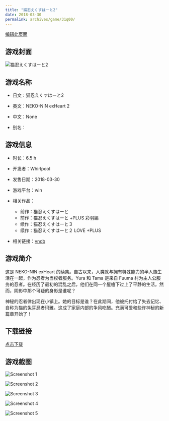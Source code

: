 ```yaml
---
title: "猫忍えくすはーと2"
date: 2018-03-30
permalink: archives/game/31q00/
---
```

[编辑此页面](https://github.com/ACG-3/ADV3-source/blob/main/source/_posts/%E7%8C%AB%E5%BF%8D%E3%81%88%E3%81%8F%E3%81%99%E3%81%AF%E3%83%BC%E3%81%A82.md)

## 游戏封面

![猫忍えくすはーと2](https://pan.timero.xyz/d/onedrive/img_lib_001/%E7%8C%AB%E5%BF%8D%E3%81%88%E3%81%8F%E3%81%99%E3%81%AF%E3%83%BC%E3%81%A82_cover.avif)


## 游戏名称

- 日文：猫忍えくすはーと2
- 英文：NEKO-NIN exHeart 2
- 中文：None

- 别名：


## 游戏信息

- 时长：6.5 h
- 开发者：Whirlpool
- 发售日期：2018-03-30
- 游戏平台：win
- 相关作品：
   - 前作：猫忍えくすはーと
   - 前作：猫忍えくすはーと +PLUS 彩羽編
   - 续作：猫忍えくすはーと３
   - 续作：猫忍えくすはーと２ LOVE +PLUS

- 相关链接：[vndb](https://vndb.org/v22282)


## 游戏简介

这是 NEKO-NIN exHeart 的续集。自古以来，人类就与拥有特殊能力的半人族生活在一起，作为忍者为当权者服务。Yura 和 Tama 是来自 Fuuma 村为主人公服务的忍者。在经历了最初的混乱之后，他们在同一个屋檐下过上了平静的生活。然而，阴影中那个可疑的身影是谁呢？

神秘的忍者律出现在小镇上。她的目标是谁？在此期间，他被托付给了失去记忆、自称为猫的兔耳忍者玛雅。这成了家庭内部的争风吃醋。充满可爱和些许神秘的新篇章开始了！




## 下载链接

[点击下载](https://pan.timero.xyz/onedrive/adv_lib_001/%E7%8C%AB%E5%BF%8D%E3%81%88%E3%81%8F%E3%81%99%E3%81%AF%E3%83%BC%E3%81%A82)


## 游戏截图


![Screenshot 1](https://pan.timero.xyz/d/onedrive/img_lib_001/%E7%8C%AB%E5%BF%8D%E3%81%88%E3%81%8F%E3%81%99%E3%81%AF%E3%83%BC%E3%81%A82_Screenshot_1.avif)

![Screenshot 2](https://pan.timero.xyz/d/onedrive/img_lib_001/%E7%8C%AB%E5%BF%8D%E3%81%88%E3%81%8F%E3%81%99%E3%81%AF%E3%83%BC%E3%81%A82_Screenshot_2.avif)

![Screenshot 3](https://pan.timero.xyz/d/onedrive/img_lib_001/%E7%8C%AB%E5%BF%8D%E3%81%88%E3%81%8F%E3%81%99%E3%81%AF%E3%83%BC%E3%81%A82_Screenshot_3.avif)

![Screenshot 4](https://pan.timero.xyz/d/onedrive/img_lib_001/%E7%8C%AB%E5%BF%8D%E3%81%88%E3%81%8F%E3%81%99%E3%81%AF%E3%83%BC%E3%81%A82_Screenshot_4.avif)

![Screenshot 5](https://pan.timero.xyz/d/onedrive/img_lib_001/%E7%8C%AB%E5%BF%8D%E3%81%88%E3%81%8F%E3%81%99%E3%81%AF%E3%83%BC%E3%81%A82_Screenshot_5.avif)

